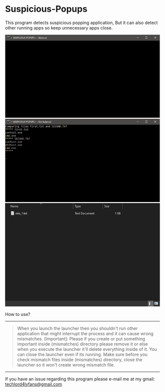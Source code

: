 # Suspicious-Popups
This program detects suspicious popping application, But it can also detect other running apps so keep unnecessary apps close.

![](.github/sample_1.png)
![](.github/sample_2.png)
![](.github/sample_0.png)

How to use?
________________________________________

> When you launch the launcher then you shouldn't run other application that might interrupt
the process and it can cause wrong mismatches.
> [Important]: Please if you create or put something important inside (mismatches) directory please remove it
or else when you execute the launcher it'll delete everything inside of it.
> You can close the launcher even if its running.
> Make sure before you check mismatch files inside (mismatches) directory, close the launcher so it won't
create wrong mismatch file.
________________________________________

If you have an issue regarding this program please e-mail
me at my gmail: techlord4lyfans@gmail.com
